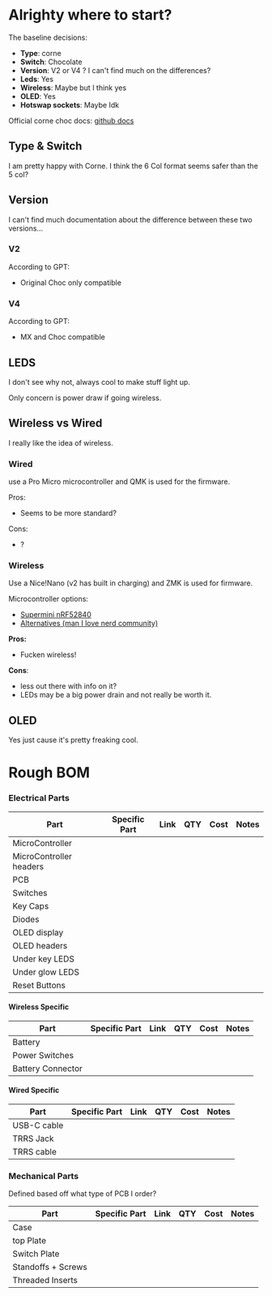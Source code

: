 # Alrighty where to start?

The baseline decisions: 
- **Type**: corne
- **Switch**: Chocolate
- **Version**: V2 or V4 ? I can't find much on the differences?  
- **Leds**: Yes 
- **Wireless**: Maybe but I think yes 
- **OLED**: Yes 
- **Hotswap sockets**: Maybe Idk 

Official corne choc docs: [github docs](https://github.com/foostan/crkbd/tree/main/docs/corne-chocolate)

## Type & Switch 
I am pretty happy with Corne. I think the 6 Col format seems safer than the 5 col? 

## Version
I can't find much documentation about the difference between these two versions... 

### V2
According to GPT: 
- Original Choc only compatible  

### V4
According to GPT:
- MX and Choc compatible

## LEDS

I don't see why not, always cool to make stuff light up. 

Only concern is power draw if going wireless. 


## Wireless vs Wired 

I really like the idea of wireless. 

### Wired
use a Pro Micro microcontroller and QMK is used for the firmware.

Pros:
- Seems to be more standard?
  
Cons:
- ? 

### Wireless
Use a Nice!Nano (v2 has built in charging) and ZMK is used for firmware. 

Microcontroller options:
- [Supermini nRF52840](https://www.reddit.com/r/ErgoMechKeyboards/comments/16q5b2c/supermini_nrf52840_a_6_nicenano_20_compatible_mcu/)
- [Alternatives (man I love nerd community)](https://github.com/joric/nrfmicro/wiki/Alternatives) 

**Pros:**
- Fucken wireless!
  
**Cons**: 
- less out there with info on it? 
- LEDs may be a big power drain and not really be worth it.

## OLED

Yes just cause it's pretty freaking cool. 

# Rough BOM 

### Electrical Parts

|Part| Specific Part | Link | QTY | Cost | Notes |
| --- | ---          | ---  | --- | --- | --- | 
|MicroController|    |     |     |     |     |
|MicroController headers|     |     |     |     |     |
|PCB|     |     |     |     |     |
|Switches|     |     |     |     |     |
|Key Caps|     |     |     |     |     |
|Diodes|    |     |     |     |     |
|OLED display|    |     |     |     |     |
|OLED headers|    |     |     |     |     |
|Under key LEDS|    |     |     |     |     |
|Under glow LEDS|    |     |     |     |     |
|Reset Buttons|    |     |     |     |     |

#### Wireless Specific
|Part| Specific Part | Link | QTY | Cost | Notes |
| --- | --- | --- | --- | --- | --- |
|Battery|    |     |     |     |     |
|Power Switches|    |     |     |     |     |
|Battery Connector|    |     |     |     |     |

#### Wired Specific
|Part| Specific Part | Link | QTY | Cost | Notes |
| --- | --- | --- | --- | --- | --- |
|USB-C cable|    |     |     |     |     |
|TRRS Jack|    |     |     |     |     |
|TRRS cable|    |     |     |     |     |


### Mechanical Parts
Defined based off what type of PCB I order? 

|Part| Specific Part | Link | QTY | Cost | Notes |
| --- | --- | --- | --- | --- | --- | 
| Case |    |     |     |     |     |
| top Plate|    |     |     |     |     |
|Switch Plate|    |     |     |     |     |
|Standoffs + Screws|    |     |     |     |     |
|Threaded Inserts|    |     |     |     |     |






